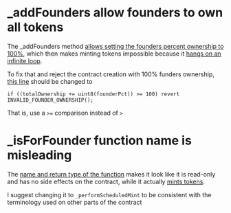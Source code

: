 # _addFounders allow founders to own all tokens

The _addFounders method [allows setting the founders percent ownership to 100%](https://github.com/code-423n4/2022-09-nouns-builder/blob/debe9b792cc70510eadf9b3728cde5b0f2ec9a1f/src/token/Token.sol#L88), which then makes minting tokens impossible because it [hangs on an infinite loop](https://github.com/code-423n4/2022-09-nouns-builder/blob/debe9b792cc70510eadf9b3728cde5b0f2ec9a1f/src/token/Token.sol#L152-L157).

To fix that and reject the contract creation with 100% funders ownership, [this line](https://github.com/code-423n4/2022-09-nouns-builder/blob/debe9b792cc70510eadf9b3728cde5b0f2ec9a1f/src/token/Token.sol#L88) should be changed to
```solidity
if ((totalOwnership += uint8(founderPct)) >= 100) revert INVALID_FOUNDER_OWNERSHIP();
```
That is, use a `>=` comparison instead of `>`


# _isForFounder function name is misleading

The [name and return type of the function](https://github.com/code-423n4/2022-09-nouns-builder/blob/debe9b792cc70510eadf9b3728cde5b0f2ec9a1f/src/token/Token.sol#L177) makes it look like it is read-only and has no side effects on the contract, while it actually [mints tokens](https://github.com/code-423n4/2022-09-nouns-builder/blob/debe9b792cc70510eadf9b3728cde5b0f2ec9a1f/src/token/Token.sol#L188).

I suggest changing it to `_performScheduledMint` to be consistent with the terminology used on other parts of the contract